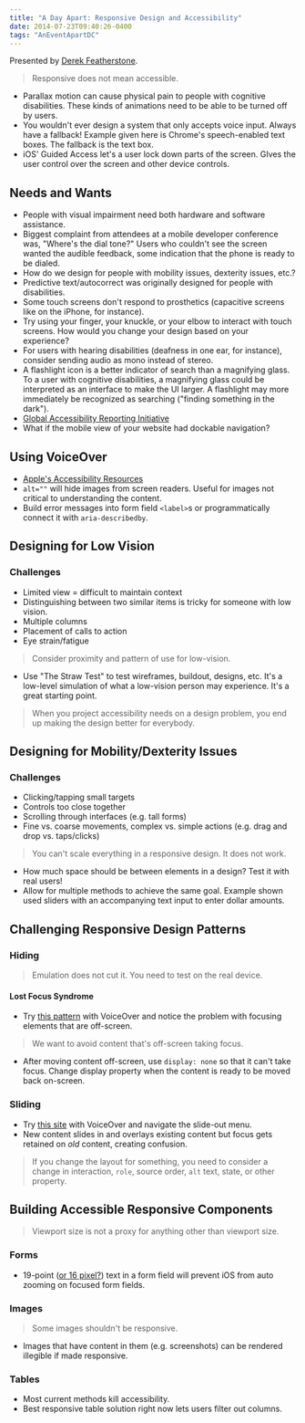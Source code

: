 ```yaml
---
title: "A Day Apart: Responsive Design and Accessibility"
date: 2014-07-23T09:40:26-0400
tags: "AnEventApartDC"
---
```


Presented by [Derek Featherstone](http://simplyaccessible.com/).

> Responsive does not mean accessible.

- Parallax motion can cause physical pain to people with cognitive disabilities. These kinds of animations need to be able to be turned off by users.
- You wouldn't ever design a system that only accepts voice input. Always have a fallback! Example given here is Chrome's speech-enabled text boxes. The fallback is the text box.
- iOS' Guided Access let's a user lock down parts of the screen. GIves the user control over the screen and other device controls.


## Needs and Wants

- People with visual impairment need both hardware and software assistance.
- Biggest complaint from attendees at a mobile developer conference was, "Where's the dial tone?" Users who couldn't see the screen wanted the audible feedback, some indication that the phone is ready to be dialed.
- How do we design for people with mobility issues, dexterity issues, etc.?
- Predictive text/autocorrect was originally designed for people with disabilities.
- Some touch screens don't respond to prosthetics (capacitive screens like on the iPhone, for instance).
- Try using your finger, your knuckle, or your elbow to interact with touch screens. How would you change your design based on your experience?
- For users with hearing disabilities (deafness in one ear, for instance), consider sending audio as mono instead of stereo.
- A flashlight icon is a better indicator of search than a magnifying glass. To a user with cognitive disabilities, a magnifying glass could be interpreted as an interface to make the UI larger. A flashlight may more immediately be recognized as searching ("finding something in the dark").
- [Global Accessibility Reporting Initiative](http://mobileaccessibility.info/)
- What if the mobile view of your website had dockable navigation?


## Using VoiceOver

- [Apple's Accessibility Resources](http://www.apple.com/accessibility/resources/)
- `alt=""` will hide images from screen readers. Useful for images not critical to understanding the content.
- Build error messages into form field `<label>`s or programmatically connect it with `aria-describedby`.


## Designing for Low Vision

### Challenges

- Limited view = difficult to maintain context
- Distinguishing between two similar items is tricky for someone with low vision.
- Multiple columns
- Placement of calls to action
- Eye strain/fatigue

> Consider proximity and pattern of use for low-vision.

- Use "The Straw Test" to test wireframes, buildout, designs, etc. It's a low-level simulation of what a low-vision person may experience. It's a great starting point.

> When you project accessibility needs on a design problem, you end up making the design better for everybody.


## Designing for Mobility/Dexterity Issues

### Challenges

- Clicking/tapping small targets
- Controls too close together
- Scrolling through interfaces (e.g. tall forms)
- Fine vs. coarse movements, complex vs. simple actions (e.g. drag and drop vs. taps/clicks)

> You can't scale everything in a responsive design. It does not work.

- How much space should be between elements in a design? Test it with real users!
- Allow for multiple methods to achieve the same goal. Example shown used sliders with an accompanying text input to enter dollar amounts.


## Challenging Responsive Design Patterns

### Hiding

> Emulation does not cut it. You need to test on the real device.

#### Lost Focus Syndrome

- Try [this pattern](http://codepen.io/bradfrost/full/sjiCv) with VoiceOver and notice the problem with focusing elements that are off-screen.

> We want to avoid content that's off-screen taking focus.

- After moving content off-screen, use `display: none` so that it can't take focus. Change display property when the content is ready to be moved back on-screen.

### Sliding

- Try [this site](http://mmenu.frebsite.nl/) with VoiceOver and navigate the slide-out menu.
- New content slides in and overlays existing content but focus gets retained on _old_ content, creating confusion.

> If you change the layout for something, you need to consider a change in interaction, `role`, source order, `alt` text, state, or other property.


## Building Accessible Responsive Components

> Viewport size is not a proxy for anything other than viewport size.

### Forms

- 19-point ([or 16 pixel?](http://stackoverflow.com/questions/2989263/disable-auto-zoom-in-input-text-tag-safari-on-iphone)) text in a form field will prevent iOS from auto zooming on focused form fields.

### Images

> Some images shouldn't be responsive.

- Images that have content in them (e.g. screenshots) can be rendered illegible if made responsive.

### Tables

- Most current methods kill accessibility.
- Best responsive table solution right now lets users filter out columns.
